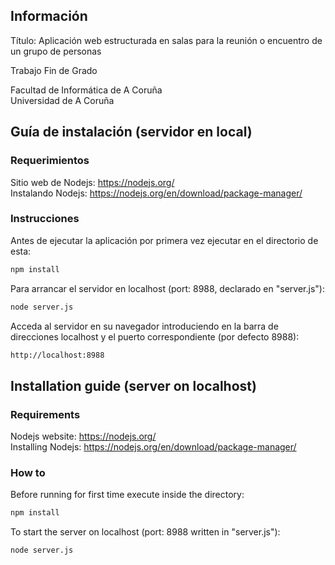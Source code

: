 ## Información

Título: Aplicación web estructurada en salas para la reunión o encuentro de un grupo de personas

Trabajo Fin de Grado

Facultad de Informática de A Coruña  
Universidad de A Coruña


## Guía de instalación (servidor en local)
### Requerimientos

Sitio web de Nodejs: https://nodejs.org/  
Instalando Nodejs: https://nodejs.org/en/download/package-manager/

### Instrucciones

Antes de ejecutar la aplicación por primera vez ejecutar en el directorio de esta:

```bash
npm install
```


Para arrancar el servidor en localhost (port: 8988, declarado en "server.js"):

```bash
node server.js
```

Acceda al servidor en su navegador introduciendo en la barra de direcciones localhost y el puerto correspondiente (por defecto 8988):

```bash
http://localhost:8988
```

## Installation guide (server on localhost)
### Requirements

Nodejs website: https://nodejs.org/  
Installing Nodejs: https://nodejs.org/en/download/package-manager/

### How to

Before running for first time execute inside the directory:

```bash
npm install
```


To start the server on localhost (port: 8988 written in "server.js"):

```bash
node server.js
```
